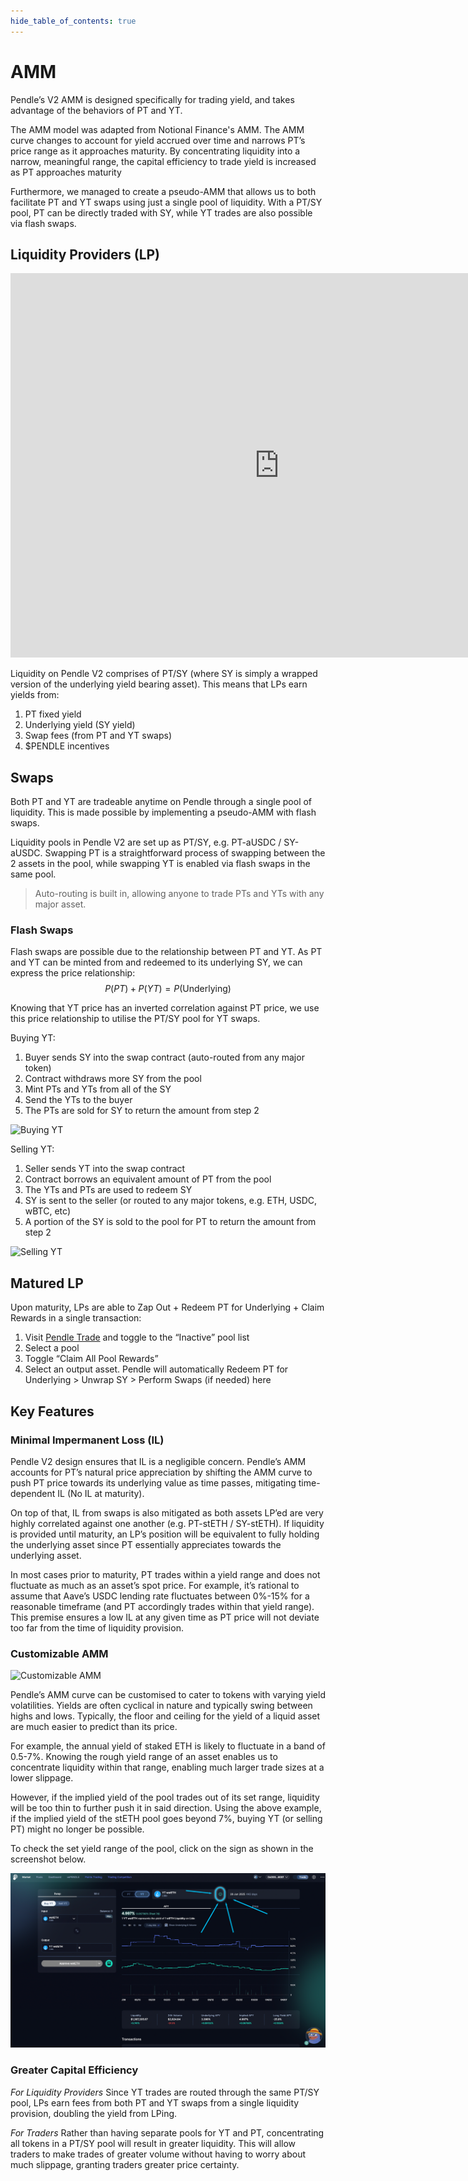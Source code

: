 ```yaml
---
hide_table_of_contents: true
---
```


# AMM

Pendle’s V2 AMM is designed specifically for trading yield, and takes advantage of the behaviors of PT and YT.

The AMM model was adapted from Notional Finance's AMM. The AMM curve changes to account for yield accrued over time and narrows PT’s price range as it approaches maturity. By concentrating liquidity into a narrow, meaningful range, the capital efficiency to trade yield is increased as PT approaches maturity

Furthermore, we managed to create a pseudo-AMM that allows us to both facilitate PT and YT swaps using just a single pool of liquidity. With a PT/SY pool, PT can be directly traded with SY, while YT trades are also possible via flash swaps.

## Liquidity Providers (LP)

<iframe width="860" height="615" src="https://www.youtube.com/embed/AWceGmkv2pc" title="Chapter 6: Liquidity Provision on Pendle" frameborder="0" allow="accelerometer; autoplay; clipboard-write; encrypted-media; gyroscope; picture-in-picture" allowfullscreen></iframe>

Liquidity on Pendle V2 comprises of PT/SY (where SY is simply a wrapped version of the underlying yield bearing asset). This means that LPs earn yields from:

1. PT fixed yield
2. Underlying yield (SY yield)
3. Swap fees (from PT and YT swaps)
4. $PENDLE incentives

## Swaps

Both PT and YT are tradeable anytime on Pendle through a single pool of liquidity. This is made possible by implementing a pseudo-AMM with flash swaps.

Liquidity pools in Pendle V2 are set up as PT/SY, e.g. PT-aUSDC / SY-aUSDC. Swapping PT is a straightforward process of swapping between the 2 assets in the pool, while swapping YT is enabled via flash swaps in the same pool.

> Auto-routing is built in, allowing anyone to trade PTs and YTs with any major asset.

### Flash Swaps

Flash swaps are possible due to the relationship between PT and YT. As PT and YT can be minted from and redeemed to its underlying SY, we can express the price relationship:
$$
P(PT) + P(YT) = P(\text{Underlying})
$$

Knowing that YT price has an inverted correlation against PT price, we use this price relationship to utilise the PT/SY pool for YT swaps.

Buying YT:
1. Buyer sends SY into the swap contract (auto-routed from any major token)
2. Contract withdraws more SY from the pool
3. Mint PTs and YTs from all of the SY
4. Send the YTs to the buyer
5. The PTs are sold for SY to return the amount from step 2

![Buying YT](/img/ProtocolMechanics/buying_yt.png "Buying YT")

Selling YT:
1. Seller sends YT into the swap contract
2. Contract borrows an equivalent amount of PT from the pool
3. The YTs and PTs are used to redeem SY
4. SY is sent to the seller (or routed to any major tokens, e.g. ETH, USDC, wBTC, etc)
5. A portion of the SY is sold to the pool for PT to return the amount from step 2

![Selling YT](/img/ProtocolMechanics/selling_yt.png "Selling YT")

## Matured LP

Upon maturity, LPs are able to Zap Out + Redeem PT for Underlying + Claim Rewards in a single transaction:

1. Visit [Pendle Trade](https://app.pendle.finance/trade/pools) and toggle to the “Inactive” pool list
2. Select a pool
3. Toggle “Claim All Pool Rewards”
4. Select an output asset. Pendle will automatically Redeem PT for Underlying > Unwrap SY > Perform Swaps (if needed) here

## Key Features

### Minimal Impermanent Loss (IL)

Pendle V2 design ensures that IL is a negligible concern. Pendle’s AMM accounts for PT’s natural price appreciation by shifting the AMM curve to push PT price towards its underlying value as time passes, mitigating time-dependent IL (No IL at maturity).

On top of that, IL from swaps is also mitigated as both assets LP’ed are very highly correlated against one another (e.g. PT-stETH / SY-stETH). If liquidity is provided until maturity, an LP’s position will be equivalent to fully holding the underlying asset since PT essentially appreciates towards the underlying asset.

In most cases prior to maturity, PT trades within a yield range and does not fluctuate as much as an asset’s spot price. For example, it’s rational to assume that Aave’s USDC lending rate fluctuates between 0%-15% for a reasonable timeframe (and PT accordingly trades within that yield range). This premise ensures a low IL at any given time as PT price will not deviate too far from the time of liquidity provision.

### Customizable AMM

![Customizable AMM](/img/ProtocolMechanics/customizable_amm.png "Customizable AMM")

Pendle’s AMM curve can be customised to cater to tokens with varying yield volatilities. Yields are often cyclical in nature and typically swing between highs and lows. Typically, the floor and ceiling for the yield of a liquid asset are much easier to predict than its price.

For example, the annual yield of staked ETH is likely to fluctuate in a band of 0.5-7%. Knowing the rough yield range of an asset enables us to concentrate liquidity within that range, enabling much larger trade sizes at a lower slippage.

However, if the implied yield of the pool trades out of its set range, liquidity will be too thin to further push it in said direction. Using the above example, if the implied yield of the stETH pool goes beyond 7%, buying YT (or selling PT) might no longer be possible.

To check the set yield range of the pool, click on the sign as shown in the screenshot below.

![Market Info](/img/ProtocolMechanics/market_info.png "Market Info")

### Greater Capital Efficiency

_For Liquidity Providers_
Since YT trades are routed through the same PT/SY pool, LPs earn fees from both PT and YT swaps from a single liquidity provision, doubling the yield from LPing.

_For Traders_
Rather than having separate pools for YT and PT, concentrating all tokens in a PT/SY pool will result in greater liquidity. This will allow traders to make trades of greater volume without having to worry about much slippage, granting traders greater price certainty.
